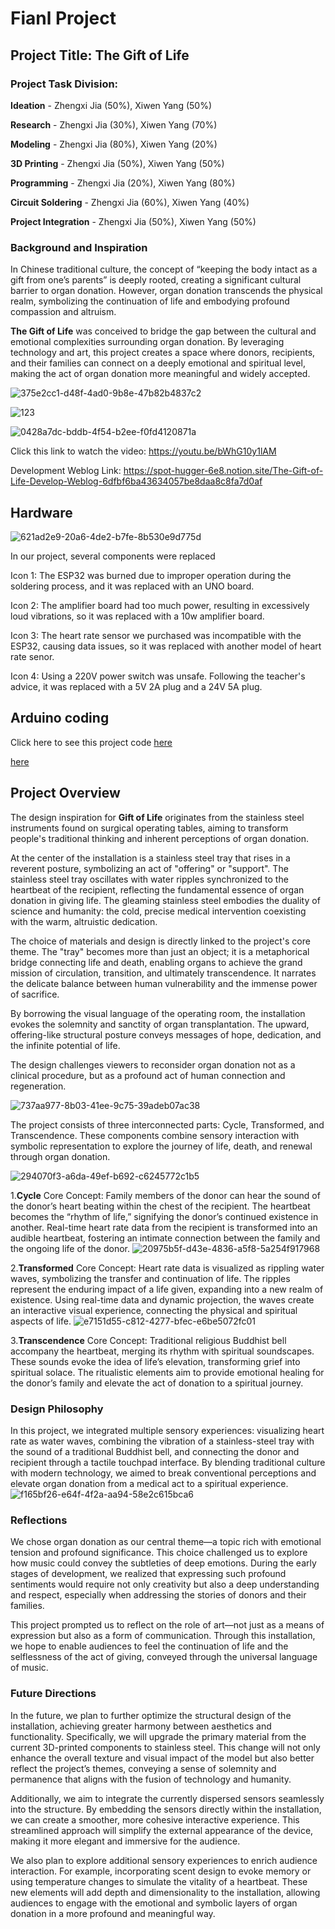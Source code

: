 # Fianl Project
## Project Title: The Gift of Life

### Project Task Division: 
**Ideation** - Zhengxi Jia (50%), Xiwen Yang (50%) 

**Research** - Zhengxi Jia (30%), Xiwen Yang (70%) 

**Modeling** - Zhengxi Jia (80%), Xiwen Yang (20%) 

**3D Printing** - Zhengxi Jia (50%), Xiwen Yang (50%)

**Programming** - Zhengxi Jia (20%), Xiwen Yang (80%) 

**Circuit Soldering** - Zhengxi Jia (60%), Xiwen Yang (40%) 

**Project Integration** - Zhengxi Jia (50%), Xiwen Yang (50%)


### Background and Inspiration

In Chinese traditional culture, the concept of “keeping the body intact as a gift from one’s parents” is deeply rooted, creating a significant cultural barrier to organ donation. However, organ donation transcends the physical realm, symbolizing the continuation of life and embodying profound compassion and altruism.

**The Gift of Life** was conceived to bridge the gap between the cultural and emotional complexities surrounding organ donation. By leveraging technology and art, this project creates a space where donors, recipients, and their families can connect on a deeply emotional and spiritual level, making the act of organ donation more meaningful and widely accepted.

![375e2cc1-d48f-4ad0-9b8e-47b82b4837c2](https://github.com/user-attachments/assets/17931e40-637e-4d99-b5e2-d72ec32ca326)

![123](https://github.com/user-attachments/assets/79e174d1-7327-4b5c-a948-79e694474d9a)

![0428a7dc-bddb-4f54-b2ee-f0fd4120871a](https://github.com/user-attachments/assets/d4830651-f162-4325-b6fc-bb40253a610c)

Click this link to watch the video:
https://youtu.be/bWhG10y1lAM

Development Weblog Link:
https://spot-hugger-6e8.notion.site/The-Gift-of-Life-Develop-Weblog-6dfbf6ba43634057be8daa8c8fa7d0af

## Hardware

![621ad2e9-20a6-4de2-b7fe-8b530e9d775d](https://github.com/user-attachments/assets/7127a62b-5118-4f26-a029-851530ea9357)

In our project, several components were replaced

Icon 1: The ESP32 was burned due to improper operation during the soldering process, and it was replaced with an UNO board.

Icon 2: The amplifier board had too much power, resulting in excessively loud vibrations, so it was replaced with a 10w amplifier board.

Icon 3: The heart rate sensor we purchased was incompatible with the ESP32, causing data issues, so it was replaced with another model of heart rate senor.

Icon 4: Using a 220V power switch was unsafe. Following the teacher's advice, it was replaced with a 5V 2A plug and a 24V 5A plug.

## Arduino coding
Click here to see this project code [here](arduino-code/UNO_final/)

[here](arduino-code/LEO_soundfinal/)

## Project Overview

The design inspiration for **Gift of Life** originates from the stainless steel instruments found on surgical operating tables, aiming to transform people's traditional thinking and inherent perceptions of organ donation.

At the center of the installation is a stainless steel tray that rises in a reverent posture, symbolizing an act of "offering" or "support".   The stainless steel tray oscillates with water ripples synchronized to the heartbeat of the recipient, reflecting the fundamental essence of organ donation in giving life.   The gleaming stainless steel embodies the duality of science and humanity: the cold, precise medical intervention coexisting with the warm, altruistic dedication.

The choice of materials and design is directly linked to the project's core theme.   The "tray" becomes more than just an object;   it is a metaphorical bridge connecting life and death, enabling organs to achieve the grand mission of circulation, transition, and ultimately transcendence.   It narrates the delicate balance between human vulnerability and the immense power of sacrifice.

By borrowing the visual language of the operating room, the installation evokes the solemnity and sanctity of organ transplantation.   The upward, offering-like structural posture conveys messages of hope, dedication, and the infinite potential of life.

The design challenges viewers to reconsider organ donation not as a clinical procedure, but as a profound act of human connection and regeneration.​​​​​​​​​​​​​​​​



![737aa977-8b03-41ee-9c75-39adeb07ac38](https://github.com/user-attachments/assets/ca900e78-167b-4828-9a13-d76e37ba036a)

The project consists of three interconnected parts: Cycle, Transformed, and Transcendence. These components combine sensory interaction with symbolic representation to explore the journey of life, death, and renewal through organ donation.

![294070f3-a6da-49ef-b692-c6245772c1b5](https://github.com/user-attachments/assets/91e1ae93-4369-4a3f-a185-e46ad9f5b17b)

1.**Cycle**
Core Concept: Family members of the donor can hear the sound of the donor’s heart beating within the chest of the recipient.
The heartbeat becomes the “rhythm of life,” signifying the donor’s continued existence in another. Real-time heart rate data from the recipient is transformed into an audible heartbeat, fostering an intimate connection between the family and the ongoing life of the donor.
![20975b5f-d43e-4836-a5f8-5a254f917968](https://github.com/user-attachments/assets/7b509f8e-cfc1-4738-872a-6987d42f6927)


2.**Transformed**
Core Concept: Heart rate data is visualized as rippling water waves, symbolizing the transfer and continuation of life.
The ripples represent the enduring impact of a life given, expanding into a new realm of existence. Using real-time data and dynamic projection, the waves create an interactive visual experience, connecting the physical and spiritual aspects of life.
![e7151d55-c812-4277-bfec-e6be5072fc01](https://github.com/user-attachments/assets/b2b9dca4-4887-4f10-aa33-2c692552ef9e)


3.**Transcendence**
Core Concept: Traditional religious Buddhist bell accompany the heartbeat, merging its rhythm with spiritual soundscapes.
These sounds evoke the idea of life’s elevation, transforming grief into spiritual solace. The ritualistic elements aim to provide emotional healing for the donor’s family and elevate the act of donation to a spiritual journey.

### Design Philosophy
In this project, we integrated multiple sensory experiences: visualizing heart rate as water waves, combining the vibration of a stainless-steel tray with the  sound of a traditional Buddhist bell, and connecting the donor and recipient through a tactile touchpad interface. By blending traditional culture with modern technology, we aimed to break conventional perceptions and elevate organ donation from a medical act to a spiritual experience.
![f165bf26-e64f-4f2a-aa94-58e2c615bca6](https://github.com/user-attachments/assets/eabb302a-4ac5-4561-b98d-a56ebff5e3c1)


### Reflections
We chose organ donation as our central theme—a topic rich with emotional tension and profound significance. This choice challenged us to explore how music could convey the subtleties of deep emotions. During the early stages of development, we realized that expressing such profound sentiments would require not only creativity but also a deep understanding and respect, especially when addressing the stories of donors and their families.

This project prompted us to reflect on the role of art—not just as a means of expression but also as a form of communication. Through this installation, we hope to enable audiences to feel the continuation of life and the selflessness of the act of giving, conveyed through the universal language of music.

### Future Directions


In the future, we plan to further optimize the structural design of the installation, achieving greater harmony between aesthetics and functionality. Specifically, we will upgrade the primary material from the current 3D-printed components to stainless steel. This change will not only enhance the overall texture and visual impact of the model but also better reflect the project’s themes, conveying a sense of solemnity and permanence that aligns with the fusion of technology and humanity.

Additionally, we aim to integrate the currently dispersed sensors seamlessly into the structure. By embedding the sensors directly within the installation, we can create a smoother, more cohesive interactive experience. This streamlined approach will simplify the external appearance of the device, making it more elegant and immersive for the audience.

We also plan to explore additional sensory experiences to enrich audience interaction. For example, incorporating scent design to evoke memory or using temperature changes to simulate the vitality of a heartbeat. These new elements will add depth and dimensionality to the installation, allowing audiences to engage with the emotional and symbolic layers of organ donation in a more profound and meaningful way.



